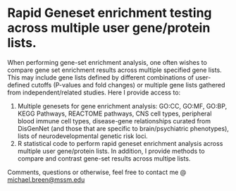 # Rapid Geneset enrichment testing across multiple user gene/protein lists. 
When performing gene-set enrichment analysis, one often wishes to compare gene set enrichment results across multiple specified gene lists. This may include gene lists defined by different combinations of user-defined cutoffs (P-values and fold changes) or multiple gene lists gathered from independent/related studies. Here I provide access to:

1. Multiple genesets for gene enrichment analysis: GO:CC, GO:MF, GO:BP, KEGG Pathways, REACTOME pathways, CNS cell types, peripheral blood immune cell types, disease-gene relationships curated from DisGenNet (and those that are specific to brain/psychiatric phenotypes), lists of neurodevelopmental genetic risk loci.
2. R statistical code to perform rapid geneset enrichment analysis across multiple user gene/protein lists. In addition, I provide methods to compare and contrast gene-set results across multipe lists. 

Comments, questions or otherwise, feel free to contact me @ michael.breen@mssm.edu
